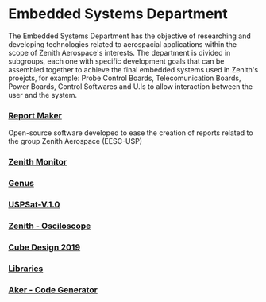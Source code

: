 # Embedded Systems Department
The Embedded Systems Department has the objective of researching and developing technologies related to aerospacial applications within the scope of Zenith Aerospace's interests.
The department is divided in subgroups, each one with specific development goals that can be assembled together to achieve the final embedded systems used in Zenith's proejcts, for example: Probe Control Boards, Telecomunication Boards, Power Boards, Control Softwares and U.Is to allow interaction between the user and the system.


### [Report Maker](https://github.com/zenitheesc/Report_Maker/wiki)
Open-source software developed to ease the creation of reports related to the group Zenith Aerospace (EESC-USP)
 
 
### [Zenith Monitor](https://github.com/zenitheesc/Genus/wiki)
### [Genus](https://github.com/zenitheesc/Genus/wiki)
### [USPSat-V.1.0](https://github.com/zenitheesc/USPSat-v.1.0/wiki)
### [Zenith - Osciloscope](https://github.com/zenitheesc/Zenith-Osciloscope/wiki)
### [Cube Design 2019](https://github.com/zenitheesc/CubeDesign-2019/wiki)
### [Libraries]()
### [Aker - Code Generator](https://github.com/zenitheesc/Aker/wiki)
